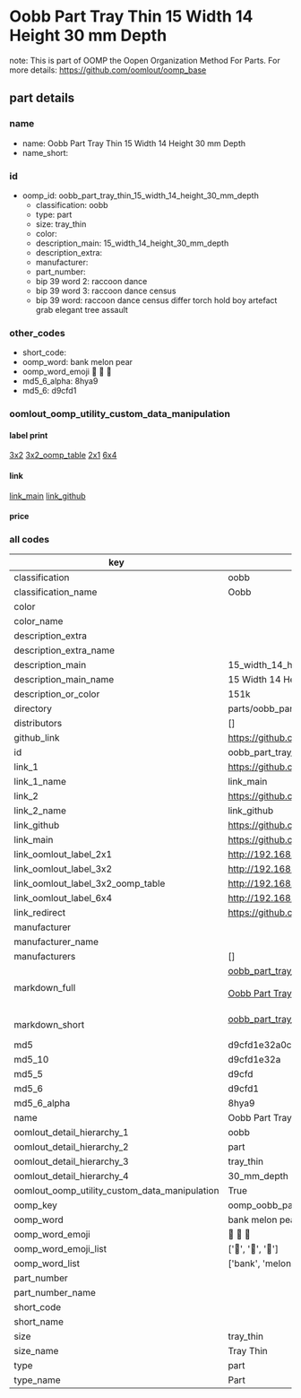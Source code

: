 # Oobb Part Tray Thin 15 Width 14 Height 30 mm Depth  

note: This is part of OOMP the Oopen Organization Method For Parts. For more details: https://github.com/oomlout/oomp_base

##  part details
  







### name
* name: Oobb Part Tray Thin 15 Width 14 Height 30 mm Depth
* name_short: 
### id
* oomp_id: oobb_part_tray_thin_15_width_14_height_30_mm_depth
  * classification: oobb
  * type: part
  * size: tray_thin
  * color: 
  * description_main: 15_width_14_height_30_mm_depth
  * description_extra: 
  * manufacturer: 
  * part_number: 
  * bip 39 word 2: raccoon dance
  * bip 39 word 3: raccoon dance census
  * bip 39 word: raccoon dance census differ torch hold boy artefact grab elegant tree assault

### other_codes
* short_code: 
* oomp_word: bank melon pear
* oomp_word_emoji :bank: :melon: :pear:
* md5_6_alpha: 8hya9
* md5_6: d9cfd1






### oomlout_oomp_utility_custom_data_manipulation
#### label print
[3x2](http://192.168.1.245:1112/?label=oomp%208hya9)
[3x2_oomp_table](http://192.168.1.108:1112/?label=oomp%208hya9)
[2x1](http://192.168.1.242:1112/?label=oomp%208hya9)
[6x4](http://192.168.1.55:1112/?label=oomp%208hya9)    

#### link

[link_main](https://github.com/oomlout/oomlout_oomp_version_1_messy/tree/main/parts/oobb_part_tray_thin_15_width_14_height_30_mm_depth) [link_github](https://github.com/oomlout/oomlout_oomp_version_1_messy/tree/main/parts/oobb_part_tray_thin_15_width_14_height_30_mm_depth)                             

#### price







### all codes 
| key | value |  
| --- | --- |  
| classification | oobb |  
| classification_name | Oobb |  
| color |  |  
| color_name |  |  
| description_extra |  |  
| description_extra_name |  |  
| description_main | 15_width_14_height_30_mm_depth |  
| description_main_name | 15 Width 14 Height 30 mm Depth |  
| description_or_color | 151k |  
| directory | parts/oobb_part_tray_thin_15_width_14_height_30_mm_depth |  
| distributors | [] |  
| github_link | https://github.com/oomlout/oomlout_oomp_part_src/tree/main/parts/oobb_part_tray_thin_15_width_14_height_30_mm_depth |  
| id | oobb_part_tray_thin_15_width_14_height_30_mm_depth |  
| link_1 | https://github.com/oomlout/oomlout_oomp_version_1_messy/tree/main/parts/oobb_part_tray_thin_15_width_14_height_30_mm_depth |  
| link_1_name | link_main |  
| link_2 | https://github.com/oomlout/oomlout_oomp_version_1_messy/tree/main/parts/oobb_part_tray_thin_15_width_14_height_30_mm_depth |  
| link_2_name | link_github |  
| link_github | https://github.com/oomlout/oomlout_oomp_version_1_messy/tree/main/parts/oobb_part_tray_thin_15_width_14_height_30_mm_depth |  
| link_main | https://github.com/oomlout/oomlout_oomp_version_1_messy/tree/main/parts/oobb_part_tray_thin_15_width_14_height_30_mm_depth |  
| link_oomlout_label_2x1 | http://192.168.1.242:1112/?label=oomp%208hya9 |  
| link_oomlout_label_3x2 | http://192.168.1.245:1112/?label=oomp%208hya9 |  
| link_oomlout_label_3x2_oomp_table | http://192.168.1.108:1112/?label=oomp%208hya9 |  
| link_oomlout_label_6x4 | http://192.168.1.55:1112/?label=oomp%208hya9 |  
| link_redirect | https://github.com/oomlout/oomlout_oomp_version_1_messy/tree/main/parts/oobb_part_tray_thin_15_width_14_height_30_mm_depth |  
| manufacturer |  |  
| manufacturer_name |  |  
| manufacturers | [] |  
| markdown_full | [oobb_part_tray_thin_15_width_14_height_30_mm_depth](none)<br>[](none)<br>[Oobb Part Tray Thin 15 Width 14 Height 30 Mm Depth](none)<br><br> |  
| markdown_short | [oobb_part_tray_thin_15_width_14_height_30_mm_depth](none)<br><br> |  
| md5 | d9cfd1e32a0ce355b272a3dc4a8dd582 |  
| md5_10 | d9cfd1e32a |  
| md5_5 | d9cfd |  
| md5_6 | d9cfd1 |  
| md5_6_alpha | 8hya9 |  
| name | Oobb Part Tray Thin 15 Width 14 Height 30 mm Depth |  
| oomlout_detail_hierarchy_1 | oobb |  
| oomlout_detail_hierarchy_2 | part |  
| oomlout_detail_hierarchy_3 | tray_thin |  
| oomlout_detail_hierarchy_4 | 30_mm_depth |  
| oomlout_oomp_utility_custom_data_manipulation | True |  
| oomp_key | oomp_oobb_part_tray_thin_15_width_14_height_30_mm_depth |  
| oomp_word | bank melon pear |  
| oomp_word_emoji | :bank: :melon: :pear: |  
| oomp_word_emoji_list | [':bank:', ':melon:', ':pear:'] |  
| oomp_word_list | ['bank', 'melon', 'pear'] |  
| part_number |  |  
| part_number_name |  |  
| short_code |  |  
| short_name |  |  
| size | tray_thin |  
| size_name | Tray Thin |  
| type | part |  
| type_name | Part |  
